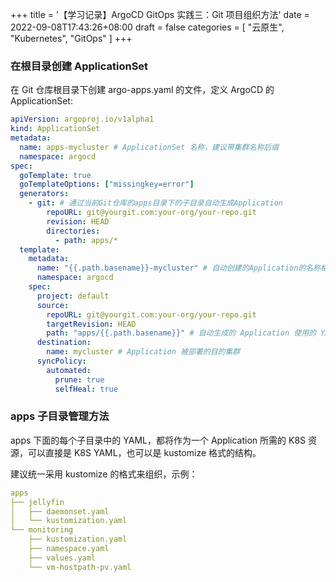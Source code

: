 +++
title = '【学习记录】ArgoCD GitOps 实践三：Git 项目组织方法'
date = 2022-09-08T17:43:26+08:00
draft = false
categories = [
    "云原生",
    "Kubernetes",
    "GitOps"
]
+++

### 在根目录创建 ApplicationSet

在 Git 仓库根目录下创建 argo-apps.yaml 的文件，定义 ArgoCD 的 ApplicationSet:

```yaml
apiVersion: argoproj.io/v1alpha1
kind: ApplicationSet
metadata:
  name: apps-mycluster # ApplicationSet 名称，建议带集群名称后缀
  namespace: argocd
spec:
  goTemplate: true
  goTemplateOptions: ["missingkey=error"]
  generators:
    - git: # 通过当前Git仓库的apps目录下的子目录自动生成Application
        repoURL: git@yourgit.com:your-org/your-repo.git
        revision: HEAD
        directories:
          - path: apps/*
  template:
    metadata:
      name: "{{.path.basename}}-mycluster" # 自动创建的Application的名称格式为: 目录名-集群名
      namespace: argocd
    spec:
      project: default
      source:
        repoURL: git@yourgit.com:your-org/your-repo.git
        targetRevision: HEAD
        path: "apps/{{.path.basename}}" # 自动生成的 Application 使用的 YAML 内容在对应子目录下
      destination:
        name: mycluster # Application 被部署的目的集群
      syncPolicy:
        automated:
          prune: true
          selfHeal: true
```

<!--more-->

### apps 子目录管理方法

apps 下面的每个子目录中的 YAML，都将作为一个 Application 所需的 K8S 资源，可以直接是 K8S YAML，也可以是 kustomize 格式的结构。

建议统一采用 kustomize 的格式来组织，示例：
```yaml
apps
├── jellyfin
│   ├── daemonset.yaml
│   └── kustomization.yaml
└── monitoring
    ├── kustomization.yaml
    ├── namespace.yaml
    ├── values.yaml
    └── vm-hostpath-pv.yaml
```